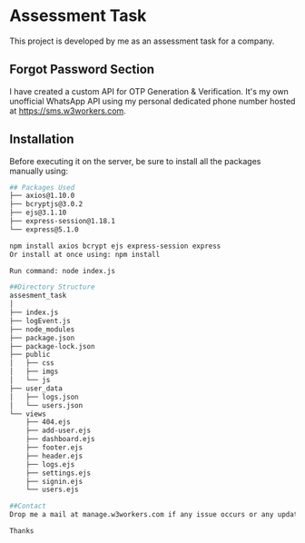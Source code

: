 # Assessment Task
This project is developed by me as an assessment task for a company.

## Forgot Password Section
I have created a custom API for OTP Generation & Verification. It's my own unofficial WhatsApp API using my personal dedicated phone number hosted at https://sms.w3workers.com.

## Installation
Before executing it on the server, be sure to install all the packages manually using:
```bash
## Packages Used
├── axios@1.10.0
├── bcryptjs@3.0.2
├── ejs@3.1.10
├── express-session@1.18.1
└── express@5.1.0

npm install axios bcrypt ejs express-session express
Or install at once using: npm install

Run command: node index.js

##Directory Structure
assesment_task
│
├── index.js
├── logEvent.js
├── node_modules
├── package.json
├── package-lock.json
├── public
│   ├── css
│   ├── imgs
│   └── js
├── user_data
│   ├── logs.json
│   └── users.json
└── views
    ├── 404.ejs
    ├── add-user.ejs
    ├── dashboard.ejs
    ├── footer.ejs
    ├── header.ejs
    ├── logs.ejs
    ├── settings.ejs
    ├── signin.ejs
    └── users.ejs

##Contact
Drop me a mail at manage.w3workers.com if any issue occurs or any updates needed.

Thanks
